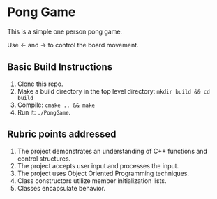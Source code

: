 # Pong Game

This is a simple one person pong game.

Use <- and -> to control the board movement.


## Basic Build Instructions

1. Clone this repo.
2. Make a build directory in the top level directory: `mkdir build && cd build`
3. Compile: `cmake .. && make`
4. Run it: `./PongGame`.

## Rubric points addressed

1. The project demonstrates an understanding of C++ functions and control structures.
2. The project accepts user input and processes the input.
3. The project uses Object Oriented Programming techniques.
4. Class constructors utilize member initialization lists.
5. Classes encapsulate behavior.
